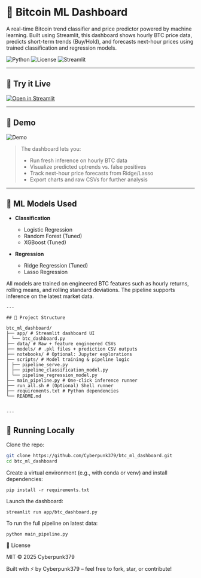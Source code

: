 # 🧠 Bitcoin ML Dashboard

A real-time Bitcoin trend classifier and price predictor powered by machine learning. Built using Streamlit, this dashboard shows hourly BTC price data, predicts short-term trends (Buy/Hold), and forecasts next-hour prices using trained classification and regression models.

![Python](https://img.shields.io/badge/python-3.10-blue)
![License](https://img.shields.io/badge/license-MIT-green)
![Streamlit](https://img.shields.io/badge/Streamlit-Deployed-orange)

---

## 🚀 Try it Live

[![Open in Streamlit](https://static.streamlit.io/badges/streamlit_badge_black_white.svg)](https://share.streamlit.io/Cyberpunk379/btc_ml_dashboard/main/app/btc_dashboard.py)

---

## 📸 Demo

![Demo](demo.gif)

> The dashboard lets you:
> - Run fresh inference on hourly BTC data
> - Visualize predicted uptrends vs. false positives
> - Track next-hour price forecasts from Ridge/Lasso
> - Export charts and raw CSVs for further analysis

---

## 🧰 ML Models Used

- **Classification**  
  - Logistic Regression  
  - Random Forest (Tuned)  
  - XGBoost (Tuned)

- **Regression**  
  - Ridge Regression (Tuned)  
  - Lasso Regression  

All models are trained on engineered BTC features such as hourly returns, rolling means, and rolling standard deviations. The pipeline supports inference on the latest market data.
```
---

## 📂 Project Structure

btc_ml_dashboard/
├── app/ # Streamlit dashboard UI
│ └── btc_dashboard.py
├── data/ # Raw + feature engineered CSVs
├── models/ # .pkl files + prediction CSV outputs
├── notebooks/ # Optional: Jupyter explorations
├── scripts/ # Model training & pipeline logic
│ ├── pipeline_serve.py
│ ├── pipeline_classification_model.py
│ └── pipeline_regression_model.py
├── main_pipeline.py # One-click inference runner
├── run_all.sh # (Optional) Shell runner
├── requirements.txt # Python dependencies
└── README.md


---
```
## 🧪 Running Locally

Clone the repo:

```bash
git clone https://github.com/Cyberpunk379/btc_ml_dashboard.git
cd btc_ml_dashboard
```
Create a virtual environment (e.g., with conda or venv) and install dependencies:
```
pip install -r requirements.txt
```

Launch the dashboard:
```
streamlit run app/btc_dashboard.py
```

To run the full pipeline on latest data:
```
python main_pipeline.py
```

📜 License

MIT © 2025 Cyberpunk379

Built with ⚡ by Cyberpunk379 – feel free to fork, star, or contribute!

